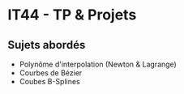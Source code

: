 # IT44 - TP & Projets

## Sujets abordés
- Polynôme d'interpolation (Newton & Lagrange)
- Courbes de Bézier
- Coubes B-Splines
